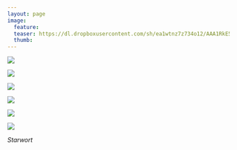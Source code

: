```yaml
---
layout: page
image:
  feature:
  teaser: https://dl.dropboxusercontent.com/sh/ea1wtnz7z734o12/AAA1RkE5PVhyEJam5-AmuvZra/luontokuvat/kes%C3%A4/4/DS22318-245px.jpg
  thumb:
---
```


[![](https://dl.dropboxusercontent.com/sh/ea1wtnz7z734o12/AABkEaJ-akVvrULlhBPQvHNoa/luontokuvat/kes%C3%A4/5/DS22697-800px.jpg)](https://dl.dropboxusercontent.com/sh/ea1wtnz7z734o12/AAAGnKkO7L4hFwPDrzq3Vv2Ka/luontokuvat/kes%C3%A4/5/DS22697.jpg)

[![](https://dl.dropboxusercontent.com/sh/ea1wtnz7z734o12/AACV4s8SvGumiyyoruiOJFwEa/luontokuvat/kes%C3%A4/5/DS22698-800px.jpg)](https://dl.dropboxusercontent.com/sh/ea1wtnz7z734o12/AACmq2wBWFfO6kpWWVQ27k46a/luontokuvat/kes%C3%A4/5/DS22698.jpg)

[![](https://dl.dropboxusercontent.com/sh/ea1wtnz7z734o12/AABlAsGWZczzZyoQg1Dpc62Ya/luontokuvat/kes%C3%A4/4/DS22316-800px.jpg)](https://dl.dropboxusercontent.com/sh/ea1wtnz7z734o12/AAC2jloFPdRhVBs_nlNdhO_Qa/luontokuvat/kes%C3%A4/4/DS22316.jpg)

[![](https://dl.dropboxusercontent.com/sh/ea1wtnz7z734o12/AAApZey0XXWwvyNrT0E23wpEa/luontokuvat/kes%C3%A4/4/DS22317-800px.jpg)](https://dl.dropboxusercontent.com/sh/ea1wtnz7z734o12/AACgK8d5XA_KdaszxspjN7Pia/luontokuvat/kes%C3%A4/4/DS22317.jpg)

[![](https://dl.dropboxusercontent.com/sh/ea1wtnz7z734o12/AACZR4h1B0ksK7_imLcPersra/luontokuvat/kes%C3%A4/4/DS22318-800px.jpg)](https://dl.dropboxusercontent.com/sh/ea1wtnz7z734o12/AABTJa_YyzjxQQjTfrXzTWTea/luontokuvat/kes%C3%A4/4/DS22318.jpg)

[![](https://dl.dropboxusercontent.com/sh/ea1wtnz7z734o12/AAAKeo0DXDAlZse1ehqEPCgCa/luontokuvat/kes%C3%A4/4/DS22319-800px.jpg)](https://dl.dropboxusercontent.com/sh/ea1wtnz7z734o12/AACAQ2zgAEwytBcyZfF6hwFza/luontokuvat/kes%C3%A4/4/DS22319.jpg)

*Starwort*
